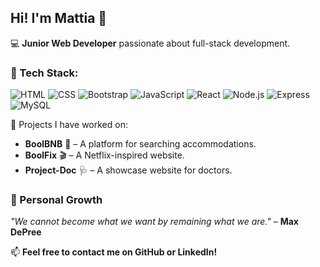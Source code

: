 ## Hi! I'm Mattia  👋

💻 **Junior Web Developer** passionate about full-stack development.  

### 🚀 Tech Stack:
![HTML](https://img.shields.io/badge/HTML5-E34F26?style=flat&logo=html5&logoColor=white)
![CSS](https://img.shields.io/badge/CSS3-1572B6?style=flat&logo=css3&logoColor=white)
![Bootstrap](https://img.shields.io/badge/Bootstrap-7952B3?style=flat&logo=bootstrap&logoColor=white)
![JavaScript](https://img.shields.io/badge/JavaScript-F7DF1E?style=flat&logo=javascript&logoColor=black)
![React](https://img.shields.io/badge/React-61DAFB?style=flat&logo=react&logoColor=black)
![Node.js](https://img.shields.io/badge/Node.js-339933?style=flat&logo=node.js&logoColor=white)
![Express](https://img.shields.io/badge/Express-000000?style=flat&logo=express&logoColor=white)
![MySQL](https://img.shields.io/badge/MySQL-4479A1?style=flat&logo=mysql&logoColor=white)

📌 Projects I have worked on:
- **BoolBNB** 🏡 – A platform for searching accommodations.  
- **BoolFix** 🎬 – A Netflix-inspired website.  
- **Project-Doc** 🩺 – A showcase website for doctors.

### 🌱 Personal Growth  
*"We cannot become what we want by remaining what we are."* – **Max DePree**  

📫 **Feel free to contact me on GitHub or LinkedIn!**
